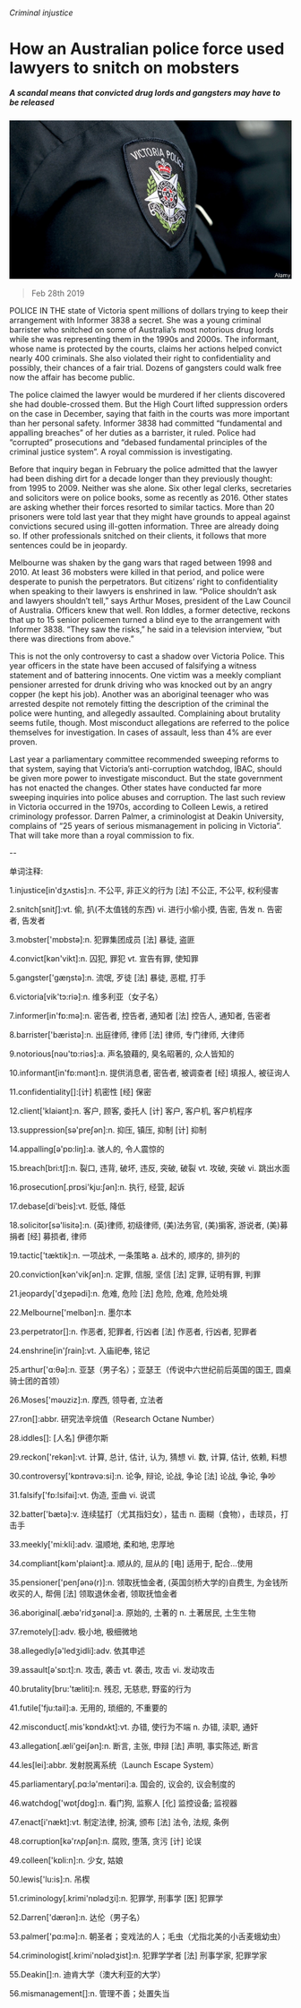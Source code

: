###### Criminal injustice

# How an Australian police force used lawyers to snitch on mobsters 

##### A scandal means that convicted drug lords and gangsters may have to be released 

![image](images/20190302_asp505.jpg) 

> Feb 28th 2019 

POLICE IN THE state of Victoria spent millions of dollars trying to keep their arrangement with Informer 3838 a secret. She was a young criminal barrister who snitched on some of Australia’s most notorious drug lords while she was representing them in the 1990s and 2000s. The informant, whose name is protected by the courts, claims her actions helped convict nearly 400 criminals. She also violated their right to confidentiality and possibly, their chances of a fair trial. Dozens of gangsters could walk free now the affair has become public. 

The police claimed the lawyer would be murdered if her clients discovered she had double-crossed them. But the High Court lifted suppression orders on the case in December, saying that faith in the courts was more important than her personal safety. Informer 3838 had committed “fundamental and appalling breaches” of her duties as a barrister, it ruled. Police had “corrupted” prosecutions and “debased fundamental principles of the criminal justice system”. A royal commission is investigating. 

Before that inquiry began in February the police admitted that the lawyer had been dishing dirt for a decade longer than they previously thought: from 1995 to 2009. Neither was she alone. Six other legal clerks, secretaries and solicitors were on police books, some as recently as 2016. Other states are asking whether their forces resorted to similar tactics. More than 20 prisoners were told last year that they might have grounds to appeal against convictions secured using ill-gotten information. Three are already doing so. If other professionals snitched on their clients, it follows that more sentences could be in jeopardy. 

Melbourne was shaken by the gang wars that raged between 1998 and 2010. At least 36 mobsters were killed in that period, and police were desperate to punish the perpetrators. But citizens’ right to confidentiality when speaking to their lawyers is enshrined in law. “Police shouldn’t ask and lawyers shouldn’t tell,” says Arthur Moses, president of the Law Council of Australia. Officers knew that well. Ron Iddles, a former detective, reckons that up to 15 senior policemen turned a blind eye to the arrangement with Informer 3838. “They saw the risks,” he said in a television interview, “but there was directions from above.” 

This is not the only controversy to cast a shadow over Victoria Police. This year officers in the state have been accused of falsifying a witness statement and of battering innocents. One victim was a meekly compliant pensioner arrested for drunk driving who was knocked out by an angry copper (he kept his job). Another was an aboriginal teenager who was arrested despite not remotely fitting the description of the criminal the police were hunting, and allegedly assaulted. Complaining about brutality seems futile, though. Most misconduct allegations are referred to the police themselves for investigation. In cases of assault, less than 4% are ever proven. 

Last year a parliamentary committee recommended sweeping reforms to that system, saying that Victoria’s anti-corruption watchdog, IBAC, should be given more power to investigate misconduct. But the state government has not enacted the changes. Other states have conducted far more sweeping inquiries into police abuses and corruption. The last such review in Victoria occurred in the 1970s, according to Colleen Lewis, a retired criminology professor. Darren Palmer, a criminologist at Deakin University, complains of “25 years of serious mismanagement in policing in Victoria”. That will take more than a royal commission to fix. 

-- 

 单词注释:

1.injustice[in'dʒʌstis]:n. 不公平, 非正义的行为 [法] 不公正, 不公平, 权利侵害 

2.snitch[snitʃ]:vt. 偷, 扒(不太值钱的东西) vi. 进行小偷小摸, 告密, 告发 n. 告密者, 告发者 

3.mobster['mɒbstә]:n. 犯罪集团成员 [法] 暴徒, 盗匪 

4.convict[kәn'vikt]:n. 囚犯, 罪犯 vt. 宣告有罪, 使知罪 

5.gangster['gæŋstә]:n. 流氓, 歹徒 [法] 暴徒, 恶棍, 打手 

6.victoria[vik'tɔ:riә]:n. 维多利亚（女子名） 

7.informer[in'fɒ:mә]:n. 密告者, 控告者, 通知者 [法] 控告人, 通知者, 告密者 

8.barrister['bæristә]:n. 出庭律师, 律师 [法] 律师, 专门律师, 大律师 

9.notorious[nәu'tɒ:riәs]:a. 声名狼藉的, 臭名昭著的, 众人皆知的 

10.informant[in'fɒ:mәnt]:n. 提供消息者, 密告者, 被调查者 [经] 填报人, 被征询人 

11.confidentiality[]:[计] 机密性 [经] 保密 

12.client['klaiәnt]:n. 客户, 顾客, 委托人 [计] 客户, 客户机, 客户机程序 

13.suppression[sә'preʃәn]:n. 抑压, 镇压, 抑制 [计] 抑制 

14.appalling[ә'pɒ:liŋ]:a. 骇人的, 令人震惊的 

15.breach[bri:tʃ]:n. 裂口, 违背, 破坏, 违反, 突破, 破裂 vt. 攻破, 突破 vi. 跳出水面 

16.prosecution[.prɒsi'kju:ʃәn]:n. 执行, 经营, 起诉 

17.debase[di'beis]:vt. 贬低, 降低 

18.solicitor[sә'lisitә]:n. (英)律师, 初级律师, (美)法务官, (美)掮客, 游说者, (美)募捐者 [经] 募损者, 律师 

19.tactic['tæktik]:n. 一项战术, 一条策略 a. 战术的, 顺序的, 排列的 

20.conviction[kәn'vikʃәn]:n. 定罪, 信服, 坚信 [法] 定罪, 证明有罪, 判罪 

21.jeopardy['dʒepәdi]:n. 危难, 危险 [法] 危险, 危难, 危险处境 

22.Melbourne['melbәn]:n. 墨尔本 

23.perpetrator[]:n. 作恶者, 犯罪者, 行凶者 [法] 作恶者, 行凶者, 犯罪者 

24.enshrine[in'ʃrain]:vt. 入庙祀奉, 铭记 

25.arthur['ɑ:θә]:n. 亚瑟（男子名）；亚瑟王（传说中六世纪前后英国的国王, 圆桌骑士团的首领） 

26.Moses['mәuziz]:n. 摩西, 领导者, 立法者 

27.ron[]:abbr. 研究法辛烷值（Research Octane Number） 

28.iddles[]: [人名] 伊德尔斯 

29.reckon['rekәn]:vt. 计算, 总计, 估计, 认为, 猜想 vi. 数, 计算, 估计, 依赖, 料想 

30.controversy['kɒntrәvә:si]:n. 论争, 辩论, 论战, 争论 [法] 论战, 争论, 争吵 

31.falsify['fɒ:lsifai]:vt. 伪造, 歪曲 vi. 说谎 

32.batter['bætә]:v. 连续猛打（尤其指妇女），猛击 n. 面糊（食物），击球员，打击手 

33.meekly['mi:kli]:adv. 温顺地, 柔和地, 忠厚地 

34.compliant[kәm'plaiәnt]:a. 顺从的, 屈从的 [电] 适用于, 配合...使用 

35.pensioner['penʃәnә(r)]:n. 领取抚恤金者, (英国剑桥大学的)自费生, 为金钱所收买的人, 帮佣 [法] 领取退休金者, 领取抚恤金者 

36.aboriginal[.æbә'ridʒәnәl]:a. 原始的, 土著的 n. 土著居民, 土生生物 

37.remotely[]:adv. 极小地, 极细微地 

38.allegedly[ә'ledʒidli]:adv. 依其申述 

39.assault[ә'sɒ:t]:n. 攻击, 袭击 vt. 袭击, 攻击 vi. 发动攻击 

40.brutality[bru:'tæliti]:n. 残忍, 无慈悲, 野蛮的行为 

41.futile['fju:tail]:a. 无用的, 琐细的, 不重要的 

42.misconduct[.mis'kɒndʌkt]:vt. 办错, 使行为不端 n. 办错, 渎职, 通奸 

43.allegation[.æli'geiʃәn]:n. 断言, 主张, 申辩 [法] 声明, 事实陈述, 断言 

44.les[lei]:abbr. 发射脱离系统（Launch Escape System） 

45.parliamentary[.pɑ:lә'mentәri]:a. 国会的, 议会的, 议会制度的 

46.watchdog['wɒtʃdɒg]:n. 看门狗, 监察人 [化] 监控设备; 监视器 

47.enact[i'nækt]:vt. 制定法律, 扮演, 颁布 [法] 法令, 法规, 条例 

48.corruption[kә'rʌpʃәn]:n. 腐败, 堕落, 贪污 [计] 论误 

49.colleen['kɒli:n]:n. 少女, 姑娘 

50.lewis['lu:is]:n. 吊楔 

51.criminology[.krimi'nɒlәdʒi]:n. 犯罪学, 刑事学 [医] 犯罪学 

52.Darren['dærən]:n. 达伦（男子名） 

53.palmer['pɑ:mә]:n. 朝圣者；变戏法的人；毛虫（尤指北美的小舌麦蛾幼虫） 

54.criminologist[.krimi'nɒlәdʒist]:n. 犯罪学学者 [法] 刑事学家, 犯罪学家 

55.Deakin[]:n. 迪肯大学（澳大利亚的大学） 

56.mismanagement[]:n. 管理不善；处置失当 

